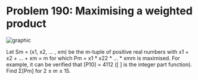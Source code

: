 # Problem 190: Maximising a weighted product

![graphic](img190.gif)

Let Sm = (x1, x2, ... , xm) be the m-tuple of positive real numbers with
x1 + x2 + ... + xm = m for which Pm = x1 \* x22 \* ... \* xmm is
maximised. For example, it can be verified that \[P10\] = 4112 (\[ \] is
the integer part function). Find Σ\[Pm\] for 2 ≤ m ≤ 15.
